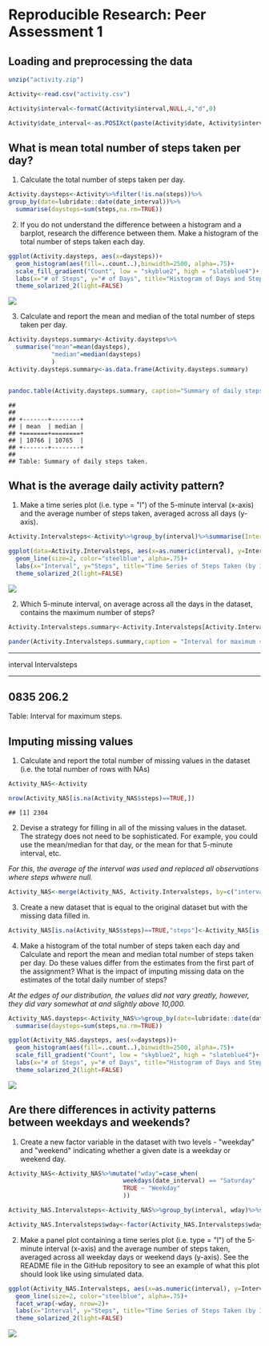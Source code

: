 # Reproducible Research: Peer Assessment 1



## Loading and preprocessing the data


```r
unzip("activity.zip")

Activity<-read.csv("activity.csv")

Activity$interval<-formatC(Activity$interval,NULL,4,"d",0)

Activity$date_interval<-as.POSIXct(paste(Activity$date, Activity$interval), format="%Y-%m-%d %H%M")
```

## What is mean total number of steps taken per day?

1. Calculate the total number of steps taken per day.


```r
Activity.daysteps<-Activity%>%filter(!is.na(steps))%>%
group_by(date=lubridate::date(date_interval))%>%
  summarise(daysteps=sum(steps,na.rm=TRUE))
```

2. If you do not understand the difference between a histogram and a barplot, research the difference between them. Make a histogram of the total number of steps taken each day.


```r
ggplot(Activity.daysteps, aes(x=daysteps))+
  geom_histogram(aes(fill=..count..),binwidth=2500, alpha=.75)+
  scale_fill_gradient("Count", low = "skyblue2", high = "slateblue4")+
  labs(x="# of Steps", y="# of Days", title="Histogram of Days and Steps Taken")+
  theme_solarized_2(light=FALSE)
```

![](PA1_template_files/figure-html/second-1.png)<!-- -->

3. Calculate and report the mean and median of the total number of steps taken per day.


```r
Activity.daysteps.summary<-Activity.daysteps%>%
  summarise("mean"=mean(daysteps), 
            "median"=median(daysteps)
            )
Activity.daysteps.summary<-as.data.frame(Activity.daysteps.summary)


pandoc.table(Activity.daysteps.summary, caption="Summary of daily steps taken.", style="grid")
```

```
## 
## 
## +-------+--------+
## | mean  | median |
## +=======+========+
## | 10766 | 10765  |
## +-------+--------+
## 
## Table: Summary of daily steps taken.
```

## What is the average daily activity pattern?

1. Make a time series plot (i.e. type = "l") of the 5-minute interval (x-axis) and the average number of steps taken, averaged across all days (y-axis). 


```r
Activity.Intervalsteps<-Activity%>%group_by(interval)%>%summarise(Intervalsteps=mean(steps, na.rm=TRUE))

ggplot(data=Activity.Intervalsteps, aes(x=as.numeric(interval), y=Intervalsteps))+
  geom_line(size=2, color="steelblue", alpha=.75)+
  labs(x="Interval", y="Steps", title="Time Series of Steps Taken (by Interval)")+
  theme_solarized_2(light=FALSE)
```

![](PA1_template_files/figure-html/unnamed-chunk-2-1.png)<!-- -->

2. Which 5-minute interval, on average across all the days in the dataset, contains the maximum number of steps?


```r
Activity.Intervalsteps.summary<-Activity.Intervalsteps[Activity.Intervalsteps$Intervalsteps==max(Activity.Intervalsteps$Intervalsteps),]

pander(Activity.Intervalsteps.summary,caption = "Interval for maximum steps.")
```


--------------------------
 interval   Intervalsteps 
---------- ---------------
   0835         206.2     
--------------------------

Table: Interval for maximum steps.

## Imputing missing values

1. Calculate and report the total number of missing values in the dataset (i.e. the total number of rows with NAs)

```r
Activity_NAS<-Activity

nrow(Activity_NAS[is.na(Activity_NAS$steps)==TRUE,])
```

```
## [1] 2304
```

2. Devise a strategy for filling in all of the missing values in the dataset. The strategy does not need to be sophisticated. For example, you could use the mean/median for that day, or the mean for that 5-minute interval, etc.


*For this, the average of the interval was used and replaced all observations where steps whwere null.* 


```r
Activity_NAS<-merge(Activity_NAS, Activity.Intervalsteps, by=c("interval"="interval"))
```

3. Create a new dataset that is equal to the original dataset but with the missing data filled in.


```r
Activity_NAS[is.na(Activity_NAS$steps)==TRUE,"steps"]<-Activity_NAS[is.na(Activity_NAS$steps)==TRUE,"Intervalsteps"]
```

4. Make a histogram of the total number of steps taken each day and Calculate and report the mean and median total number of steps taken per day. Do these values differ from the estimates from the first part of the assignment? What is the impact of imputing missing data on the estimates of the total daily number of steps?

*At the edges of our distribution, the values did not vary greatly, however, they did vary somewhat at and slightly above 10,000.*


```r
Activity_NAS.daysteps<-Activity_NAS%>%group_by(date=lubridate::date(date_interval))%>%
  summarise(daysteps=sum(steps,na.rm=TRUE))

ggplot(Activity_NAS.daysteps, aes(x=daysteps))+
  geom_histogram(aes(fill=..count..),binwidth=2500, alpha=.75)+
  scale_fill_gradient("Count", low = "skyblue2", high = "slateblue4")+
  labs(x="# of Steps", y="# of Days", title="Histogram of Days and Steps Taken")+
  theme_solarized_2(light=FALSE)
```

![](PA1_template_files/figure-html/unnamed-chunk-6-1.png)<!-- -->

## Are there differences in activity patterns between weekdays and weekends?

1. Create a new factor variable in the dataset with two levels - "weekday" and "weekend" indicating whether a given date is a weekday or weekend day.


```r
Activity_NAS<-Activity_NAS%>%mutate("wday"=case_when(
                                weekdays(date_interval) == "Saturday" | weekdays(date_interval) == "Sunday" ~ "Weekend",
                                TRUE ~ "Weekday"
                                ))

Activity_NAS.Intervalsteps<-Activity_NAS%>%group_by(interval, wday)%>%summarise(Intervalsteps=mean(steps, na.rm=TRUE))

Activity_NAS.Intervalsteps$wday<-factor(Activity_NAS.Intervalsteps$wday)
```

2. Make a panel plot containing a time series plot (i.e. type = "l") of the 5-minute interval (x-axis) and the average number of steps taken, averaged across all weekday days or weekend days (y-axis). See the README file in the GitHub repository to see an example of what this plot should look like using simulated data.


```r
ggplot(Activity_NAS.Intervalsteps, aes(x=as.numeric(interval), y=Intervalsteps, group=wday))+
  geom_line(size=2, color="steelblue", alpha=.75)+
  facet_wrap(~wday, nrow=2)+
  labs(x="Interval", y="Steps", title="Time Series of Steps Taken (by Interval, by weekday/weekend)")+
  theme_solarized_2(light=FALSE)
```

![](PA1_template_files/figure-html/unnamed-chunk-7-1.png)<!-- -->





